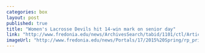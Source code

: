 ```yaml
---
categories: box
layout: post
published: true
title: "Women's Lacrosse Devils hit 14-win mark on senior day"
link: "http://www.fredonia.edu/news/ArchivesSearch/tabid/1101/ctl/ArticleView/mid/1878/articleId/5391/Devils_hit_14-win_mark_on_senior_day.aspx"
imageUrl: "http://www.fredonia.edu/news/Portals/17/2015%20Spring/rp_primary_WLAXseniors_936940.JPG"
---
```


